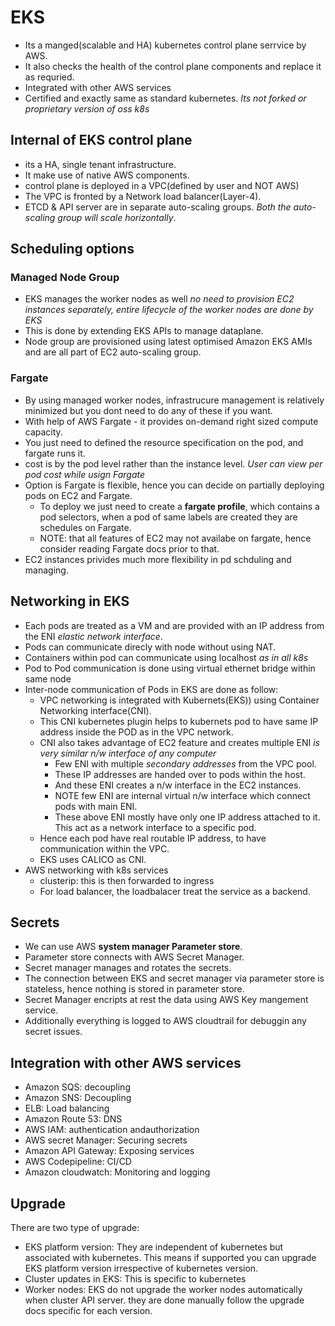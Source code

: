 # EKS

- Its a manged(scalable and HA) kubernetes control plane serrvice by AWS.
- It also checks the health of the control plane components and replace it as requried.
- Integrated with other AWS services
- Certified and exactly same as standard kubernetes. *Its not forked or proprietary version of oss k8s*

## Internal of EKS control plane

- its a HA, single tenant infrastructure.
- It make use of native AWS components.
- control plane is deployed in a VPC(defined by user and NOT AWS)
- The VPC is fronted by a Network load balancer(Layer-4).
- ETCD & API server are in separate auto-scaling groups. *Both the auto-scaling group will scale horizontally*.

## Scheduling options

### Managed Node Group

- EKS manages the worker nodes as well *no need to provision EC2 instances separately, entire lifecycle of the worker nodes are done by EKS*
- This is done by extending EKS APIs to manage dataplane.
- Node group are provisioned using latest optimised Amazon EKS AMIs and are all part of EC2 auto-scaling group.

### Fargate

- By using managed worker nodes, infrastrucure management is relatively minimized but you dont need to do any of these if you want.
- With help of AWS Fargate - it provides on-demand right sized compute capacity.
- You just need to defined the resource specification on the pod, and fargate runs it.
- cost is by the pod level rather than the instance level. *User can view per pod cost while usign Fargate*
- Option is Fargate is flexible, hence you can decide on partially deploying pods on EC2 and Fargate.
  - To deploy we just need to create a **fargate profile**, which contains a pod selectors, when a pod of same labels are created they are schedules on Fargate.
  - NOTE: that all features of EC2 may not availabe on fargate, hence consider reading Fargate docs prior to that.
- EC2 instances privides much more flexibility in pd schduling and managing.

## Networking in EKS

- Each pods are treated as a VM and are provided with an IP address from the ENI *elastic network interface*.
- Pods can communicate direcly with node without using NAT.
- Containers within pod can communicate using localhost *as in all k8s*
- Pod to Pod communication is done using virtual ethernet bridge within same node
- Inter-node communication of Pods in EKS are done as follow:
  - VPC networking is integrated with Kubernets(EKS)) using Container Networking interface(CNI).
  - This CNI kubernetes plugin helps to kubernets pod to have same IP address inside the POD as in the VPC network.
  - CNI also takes advantage of EC2 feature and creates multiple ENI *is very similar n/w interface of any computer*
    - Few ENI with multiple *secondary addresses* from the VPC pool.
    - These IP addresses are handed over to pods within the host.
    - And these ENI creates a n/w interface in the EC2 instances.
    - NOTE few ENI are internal virtual n/w interface which connect pods with main ENI.
    - These above ENI mostly have only one IP address attached to it. This act as a network interface to a specific pod.
  - Hence each pod have real routable IP address, to have communication within the VPC.
  - EKS uses CALICO as CNI.
- AWS networking with k8s services
  - clusterip: this is then forwarded to ingress
  - For load balancer, the loadbalacer treat the service as a backend.

## Secrets

- We can use AWS **system manager Parameter store**.
- Parameter store connects with AWS Secret Manager.
- Secret manager manages and rotates the secrets.
- The connection between EKS and secret manager via parameter store is stateless, hence nothing is stored in parameter store.
- Secret Manager encripts at rest the data using AWS Key mangement service.
- Additionally everything is logged to AWS cloudtrail for debuggin any secret issues.

## Integration with other AWS services

- Amazon SQS: decoupling
- Amazon SNS: Decoupling
- ELB: Load balancing
- Amazon Route 53: DNS
- AWS IAM: authentication andauthorization
- AWS secret Manager: Securing secrets
- Amazon API Gateway: Exposing services
- AWS Codepipeline: CI/CD
- Amazon cloudwatch: Monitoring and logging

## Upgrade

There are two type of upgrade:

- EKS platform version: They are independent of kubernetes but associated with kubernetes. This means if supported you can upgrade EKS platform version irrespective of kubernetes version.
- Cluster updates in EKS: This is specific to kubernetes
- Worker nodes: EKS do not upgrade the worker nodes automatically when cluster API server. they are done manually follow the upgrade docs specific for each version.
